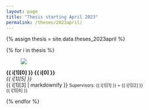 ```yaml
---
layout: page
title: "Thesis starting April 2023"
permalink: /theses/2023april/
---
```



{% assign thesis = site.data.theses_2023april %}

{% for i in thesis %}

<article class="media">
  <figure class="media-left">
    <p class="image">
      <img src="img/{{i[1][4]}}">
    </p>
  </figure>
  <div class="media-content">
    <div class="content">
      <p>
        <strong>{{ i[1][0] }} {{ i[0] }}</strong> 
        <br>
        <em>{{ i[1][5] }}</em>
        <br>
        {{ i[1][3] | markdownify }}
        <small>Supervisors: {{ i[1][1] }} + {{ i[1][2] }}</small>
        <br>
        <small>{{ i[1][6] }}</small>
      </p>
    </div>
  </div>
</article>

{% endfor %}


